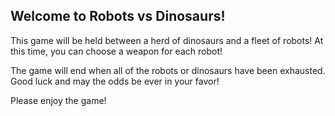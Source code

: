 Welcome to Robots vs Dinosaurs!
--------------------------------

This game will be held between a herd of dinosaurs and a fleet of robots! At this time, you can
choose a weapon for each robot! 

The game will end when all of the robots or dinosaurs have been exhausted. Good luck and may the odds
be ever in your favor!


<!-- Please go to the main.py file to initiate the game ;) -->


Please enjoy the game!